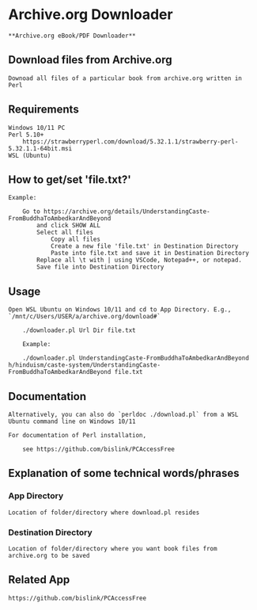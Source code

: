 # Archive.org Downloader 

    **Archive.org eBook/PDF Downloader**  

## Download files from Archive.org 

	Downoad all files of a particular book from archive.org written in Perl

## Requirements 

	Windows 10/11 PC 
	Perl 5.10+
		https://strawberryperl.com/download/5.32.1.1/strawberry-perl-5.32.1.1-64bit.msi
	WSL (Ubuntu)

## How to get/set 'file.txt?'

	Example:
	
		Go to https://archive.org/details/UnderstandingCaste-FromBuddhaToAmbedkarAndBeyond
			and click SHOW ALL  
			Select all files
				Copy all files 
				Create a new file 'file.txt' in Destination Directory  
				Paste into file.txt and save it in Destination Directory 
			Replace all \t with | using VSCode, Notepad++, or notepad.
			Save file into Destination Directory 

## Usage 

	Open WSL Ubuntu on Windows 10/11 and cd to App Directory. E.g., `/mnt/c/Users/USER/a/archive.org/download#`
    
        ./downloader.pl Url Dir file.txt

        Example:

	    ./downloader.pl UnderstandingCaste-FromBuddhaToAmbedkarAndBeyond h/hinduism/caste-system/UnderstandingCaste-FromBuddhaToAmbedkarAndBeyond file.txt
	

## Documentation

    Alternatively, you can also do `perldoc ./download.pl` from a WSL Ubuntu command line on Windows 10/11

    For documentation of Perl installation, 
    
        see https://github.com/bislink/PCAccessFree

## Explanation of some technical words/phrases

### App Directory

    Location of folder/directory where download.pl resides

### Destination Directory

    Location of folder/directory where you want book files from archive.org to be saved

## Related App

    https://github.com/bislink/PCAccessFree


